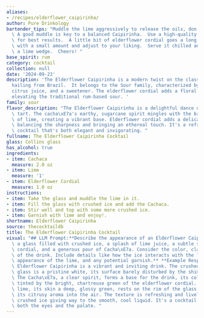 ```yaml
---
aliases:
- /recipes/elderflower_caipirinha/
author: Pure Drinkology
bartender_tips: "Muddle the lime aggressively to release the oils, don't be shy! \
  \ A good muddle is key to a balanced Caipirinha.  Use a high-quality cacha\xE7a\
  \ for best results.  A little bit of elderflower cordial goes a long way, so start\
  \ with a small amount and adjust to your liking.  Serve it chilled and garnish with\
  \ a lime wedge.  Cheers! "
base_spirit: rum
category: cocktail
collection: null
date: '2024-09-23'
description: 'The Elderflower Caipirinha is a modern twist on the classic Caipirinha,
  hailing from Brazil.  It belongs to the Sour family, characterized by a base spirit,
  citrus juice, and a sweetener. The elderflower cordial adds a floral complexity,
  elevating the traditional rum-based sour. '
family: sour
flavor_description: "The Elderflower Caipirinha is a delightful dance of sweet and\
  \ tart. The cacha\xE7a's earthy, sugarcane spirit mingles with the bright acidity\
  \ of lime, creating a vibrant base. Elderflower cordial adds a delicate floral sweetness,\
  \ balancing the sharpness and bringing an ethereal touch. It's a refreshing, complex\
  \ cocktail that's both elegant and invigorating. "
fullname: The Elderflower Caipirinha Cocktail
glass: Collins glass
has_alcohol: true
ingredients:
- item: Cachaca
  measure: 2.0 oz
- item: Lime
  measure: '1'
- item: Elderflower Cordial
  measure: 1.0 oz
instructions:
- item: Take the glass and muddle the lime in it.
- item: Fill the glass with crushed ice and add the Cachaca.
- item: Stir well and top with some more crushed ice.
- item: Garnish with lime and enjoy!.
shortname: Elderflower Caipirinha
source: thecocktaildb
title: The Elderflower Caipirinha Cocktail
visual: "## LLM Prompt:**Describe the appearance of an Elderflower Caipirinha. Imagine\
  \ a glass filled with crushed ice, a splash of lime juice, a subtle swirl of elderflower\
  \ cordial, and a generous pour of Cacha\xE7a. Consider the color, clarity, and texture\
  \ of the drink. Include details like how the ice interacts with the liquid, the\
  \ appearance of the lime, and any potential garnish.** **Example Response:**The\
  \ Elderflower Caipirinha is a vibrant and inviting drink. The crushed ice in the\
  \ glass is a pristine white, its surface barely disturbed by the shimmering liquid.\
  \ The Cacha\xE7a, a clear spirit, forms a base for the drink, its color slightly\
  \ tinted by the bright, chartreuse green of the elderflower cordial. A wedge of\
  \ lime, its skin a deep, glossy green, rests on the rim of the glass, releasing\
  \ its citrusy aroma into the air. The texture is refreshing and lively, with the\
  \ crushed ice giving way to the smooth, cool liquid. It's a cocktail that captivates\
  \ both the eyes and the palate. "
---
```



